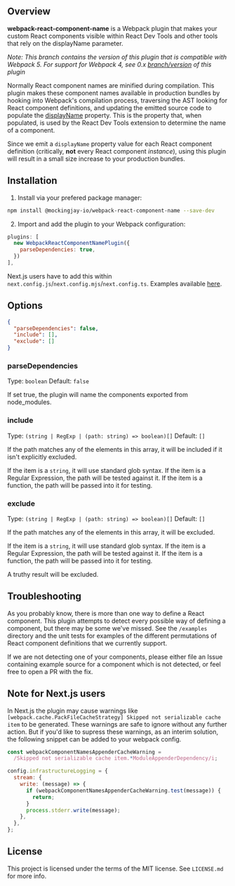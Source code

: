 ## Overview

**webpack-react-component-name** is a Webpack plugin that makes your custom
React components visible within React Dev Tools and other tools that rely on the displayName parameter.

_Note: This branch contains the version of this plugin that is compatible with
Webpack 5. For support for Webpack 4, see 0.x [branch/version](https://github.com/mockingjay-io/webpack-react-component-name/tree/0.x.) of this plugin_

Normally React component names are minified during compilation. This plugin
makes these component names available in production bundles by hooking into
Webpack's compilation process, traversing the AST looking for React component
definitions, and updating the emitted source code to populate the
[displayName](https://reactjs.org/docs/react-component.html#displayname)
property. This is the property that, when populated, is used by the React Dev
Tools extension to determine the name of a component.

Since we emit a `displayName` property value for each React component definition
(critically, **not** every React component _instance_), using this plugin will
result in a small size increase to your production bundles.

## Installation

1. Install via your prefered package manager:

```bash
npm install @mockingjay-io/webpack-react-component-name --save-dev
```

2. Import and add the plugin to your Webpack configuration:

```js
plugins: [
  new WebpackReactComponentNamePlugin({
    parseDependencies: true,
  })
],
```

Next.js users have to add this within `next.config.js`/`next.config.mjs`/`next.config.ts`. Examples available [here](https://github.com/mockingjay-io/webpack-react-component-name/tree/main/examples).

## Options

```json
{
  "parseDependencies": false,
  "include": [],
  "exclude": []
}
```

### parseDependencies

Type: `boolean`
Default: `false`

If set true, the plugin will name the components exported from node_modules.

### include

Type: `(string | RegExp | (path: string) => boolean)[]` Default: `[]`

If the path matches any of the elements in this array, it will be included if it isn't explicitly excluded.

If the item is a `string`, it will use standard glob syntax. If the item is a Regular Expression, the path will be tested against it. If the item is a function, the path will be passed into it for testing.

### exclude

Type: `(string | RegExp | (path: string) => boolean)[]` Default: `[]`

If the path matches any of the elements in this array, it will be excluded.

If the item is a `string`, it will use standard glob syntax. If the item is a Regular Expression, the path will be tested against it. If the item is a function, the path will be passed into it for testing.

A truthy result will be excluded.

## Troubleshooting

As you probably know, there is more than one way to define a React component. This
plugin attempts to detect every possible way of defining a component, but there may
be some we've missed. See the `/examples` directory and the unit tests for examples
of the different permutations of React component definitions that we currently support.

If we are not detecting one of your components, please either file an Issue containing
example source for a component which is not detected, or feel free to open a PR with
the fix.

## Note for Next.js users

In Next.js the plugin may cause warnings like `[webpack.cache.PackFileCacheStrategy] Skipped not serializable cache item` to be generated. These warnings are safe to ignore without any further action. But if you'd like to supress these warnings, as an interim solution, the following snippet can be added to your webpack config.

```js
const webpackComponentNamesAppenderCacheWarning =
  /Skipped not serializable cache item.*ModuleAppenderDependency/i;

config.infrastructureLogging = {
  stream: {
    write: (message) => {
      if (webpackComponentNamesAppenderCacheWarning.test(message)) {
        return;
      }
      process.stderr.write(message);
    },
  },
};
```

## License

This project is licensed under the terms of the MIT license. See `LICENSE.md` for more info.
